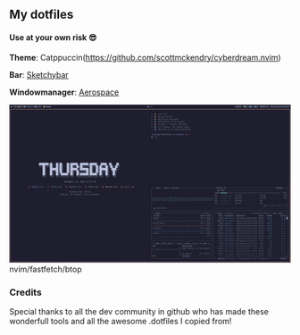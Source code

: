 ## My dotfiles

#### Use at your own risk 😎

**Theme**: Catppuccin(https://github.com/scottmckendry/cyberdream.nvim)

**Bar**: [Sketchybar](https://github.com/FelixKratz/SketchyBar)

**Windowmanager**: [Aerospace](https://github.com/nikitabobko/AeroSpace)

![Desktop](shots/top.png)
nvim/fastfetch/btop

### Credits

Special thanks to all the dev community in github who has made these wonderfull tools and all the awesome .dotfiles I copied from!
